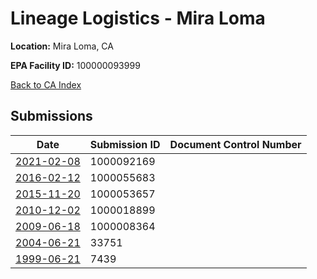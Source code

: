# Lineage Logistics - Mira Loma

**Location:** Mira Loma, CA

**EPA Facility ID:** 100000093999

[Back to CA Index](../../index.md)

## Submissions

| Date | Submission ID | Document Control Number |
|------|--------------|-------------------------|
| [2021-02-08](submissions/1000092169.md) | 1000092169 |  |
| [2016-02-12](submissions/1000055683.md) | 1000055683 |  |
| [2015-11-20](submissions/1000053657.md) | 1000053657 |  |
| [2010-12-02](submissions/1000018899.md) | 1000018899 |  |
| [2009-06-18](submissions/1000008364.md) | 1000008364 |  |
| [2004-06-21](submissions/33751.md) | 33751 |  |
| [1999-06-21](submissions/7439.md) | 7439 |  |

